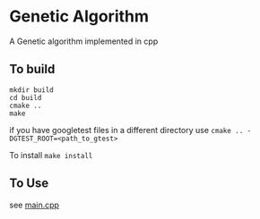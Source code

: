 # Genetic Algorithm
A Genetic algorithm implemented in cpp

## To build

```shell
mkdir build
cd build
cmake ..
make 
```
if you have googletest files in a different directory use `cmake .. -DGTEST_ROOT=<path_to_gtest>`

To install `make install`

## To Use
see [main.cpp](main.cpp)